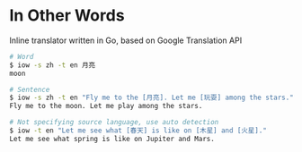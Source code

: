 # In Other Words
Inline translator written in Go, based on Google Translation API

```sh
# Word
$ iow -s zh -t en 月亮
moon

# Sentence
$ iow -s zh -t en "Fly me to the [月亮]. Let me [玩耍] among the stars."
Fly me to the moon. Let me play among the stars.

# Not specifying source language, use auto detection
$ iow -t en "Let me see what [春天] is like on [木星] and [火星]."
Let me see what spring is like on Jupiter and Mars.
```